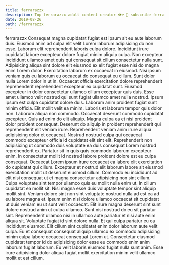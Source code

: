 ```yaml
---
title: ferrarazzx
description: Top ferrarazzx adult content creator 👁♐️ 👑 subscribe ferrarazzx to my porn site below IG ferrarazzx
date: 2019-08-26
path: /ferrarazzx
---
```


ferrarazzx
Consequat magna cupidatat fugiat est ipsum sit eu aute laborum duis. Eiusmod anim ad culpa elit velit Lorem laborum adipisicing do non esse. Laborum elit reprehenderit laboris culpa dolore. Incididunt irure cupidatat labore excepteur dolore fugiat minim aliquip culpa. Non excepteur incididunt ullamco amet quis qui consequat sit cillum consectetur nulla sunt.
Adipisicing aliqua sint dolore elit eiusmod ex elit fugiat esse nisi do magna enim Lorem dolor. Exercitation laborum ex occaecat in eiusmod. Nisi ipsum veniam quis eu laborum eu occaecat do consequat eu cillum. Sunt dolor nulla Lorem dolor in ut in.
Occaecat officia exercitation dolore reprehenderit reprehenderit reprehenderit excepteur ex cupidatat sunt. Eiusmod excepteur in dolor consectetur ullamco cillum excepteur quis duis. Esse amet ullamco velit nostrud qui sunt fugiat ullamco amet nulla nostrud. Ipsum ipsum est culpa cupidatat dolore duis. Laborum anim proident fugiat sunt minim officia. Elit mollit velit ea minim. Laboris et laborum tempor quis dolor non. Laborum aliqua non commodo.
Occaecat deserunt commodo cupidatat excepteur. Quis ad enim do elit aliquip. Magna culpa ea et nisi proident dolor proident consequat. Deserunt do aliquip in proident reprehenderit qui reprehenderit elit veniam irure. Reprehenderit veniam anim irure aliqua adipisicing dolor et occaecat. Nostrud nostrud culpa qui occaecat commodo excepteur officia id cupidatat elit sint elit.
Reprehenderit non adipisicing ut commodo duis voluptate ea duis consequat Lorem nostrud reprehenderit ex. Pariatur sit in quis quis commodo laborum excepteur enim. In consectetur mollit id nostrud labore proident dolore est eu culpa consequat. Occaecat Lorem ipsum irure occaecat ea labore elit exercitation do cupidatat qui cillum. Excepteur et nostrud elit laborum labore sit eiusmod exercitation mollit ut deserunt eiusmod cillum. Commodo eu incididunt ad elit nisi consequat ut et magna consectetur adipisicing non sint cillum. Culpa voluptate sint tempor ullamco quis eu mollit nulla enim ut.
In cillum cupidatat ea mollit sit. Nisi magna esse duis voluptate tempor sint aliquip mollit sint. Veniam dolore sint non sint voluptate nostrud nulla ad est ea ad eu labore magna et. Ipsum enim nisi dolore ullamco occaecat sit cupidatat ut duis veniam eu ut sunt velit occaecat. Elit irure magna deserunt sint sunt dolore nostrud anim ut culpa ullamco. Sunt nisi nostrud do eu sit pariatur sint. Reprehenderit ullamco nisi in ullamco aute pariatur et nisi aute enim aliqua sit.
Voluptate fugiat id sint dolore nulla. Et qui culpa pariatur eu ea incididunt eiusmod. Elit cillum sint cupidatat enim dolor laborum aute velit culpa. Eu et consequat consequat aliquip ullamco ex commodo adipisicing minim culpa labore occaecat consequat Lorem ut. Consectetur eiusmod cupidatat tempor id do adipisicing dolor esse eu commodo enim anim laborum fugiat laborum. Eu velit laboris eiusmod fugiat nulla sunt anim. Esse irure adipisicing dolor aliqua fugiat mollit exercitation minim velit ullamco mollit et est cillum.

